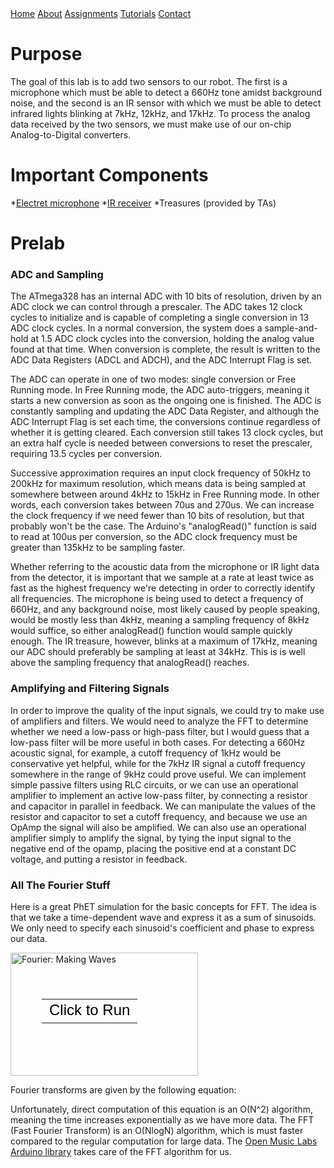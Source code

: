 <head>
<link rel="stylesheet" href="../myStyles.css">
</head>

<div class="top-navbar">
  <a href="../index.html">Home</a>
  <a href="../about.html">About</a>
  <a href="../assignments.html" class="current">Assignments</a>
  <a href="../tutorials.html">Tutorials</a>
  <a href="../contact.html">Contact</a>
</div>

# Purpose
The goal of this lab is to add two sensors to our robot. The first is a microphone which must be able to detect a 660Hz tone amidst background noise, and the second is an IR sensor with which we must be able to detect infrared lights blinking at 7kHz, 12kHz, and 17kHz. To process the analog data received by the two sensors, we must make use of our on-chip Analog-to-Digital converters.

# Important Components
*[Electret microphone](https://www.adafruit.com/product/1063)
*[IR receiver](https://www.digikey.com/product-detail/en/lite-on-inc/LTR-301/160-1065-ND/153270)
*Treasures (provided by TAs)

# Prelab
### ADC and Sampling
The ATmega328 has an internal ADC with 10 bits of resolution, driven by an ADC clock we can control through a prescaler. The ADC takes 12 clock cycles to initialize and is capable of completing a single conversion in 13 ADC clock cycles. In a normal conversion, the system does a sample-and-hold at 1.5 ADC clock cycles into the conversion, holding the analog value found at that time. When conversion is complete, the result is written to the ADC Data Registers (ADCL and ADCH), and the ADC Interrupt Flag is set.

The ADC can operate in one of two modes: single conversion or Free Running mode. In Free Running mode, the ADC auto-triggers, meaning it starts a new conversion as soon as the ongoing one is finished. The ADC is constantly sampling and updating the ADC Data Register, and although the ADC Interrupt Flag is set each time, the conversions continue regardless of whether it is getting cleared. Each conversion still takes 13 clock cycles, but an extra half cycle is needed between conversions to reset the prescaler, requiring 13.5 cycles per conversion. 

Successive approximation requires an input clock frequency of 50kHz to 200kHz for maximum resolution, which means data is being sampled at somewhere between around 4kHz to 15kHz in Free Running mode. In other words, each conversion takes between 70us and 270us. We can increase the clock frequency if we need fewer than 10 bits of resolution, but that probably won't be the case. The Arduino's "analogRead()" function is said to read at 100us per conversion, so the ADC clock frequency must be greater than 135kHz to be sampling faster.

Whether referring to the acoustic data from the microphone or IR light data from the detector, it is important that we sample at a rate at least twice as fast as the highest frequency we're detecting in order to correctly identify all frequencies. The microphone is being used to detect a frequency of 660Hz, and any background noise, most likely caused by people speaking, would be mostly less than 4kHz, meaning a sampling frequency of 8kHz would suffice, so either analogRead() function would sample quickly enough. The IR treasure, however, blinks at a maximum of 17kHz, meaning our ADC should preferably be sampling at least at 34kHz. This is is well above the sampling frequency that analogRead() reaches.

### Amplifying and Filtering Signals
In order to improve the quality of the input signals, we could try to make use of amplifiers and filters. We would need to analyze the FFT to determine whether we need a low-pass or high-pass filter, but I would guess that a low-pass filter will be more useful in both cases. For detecting a 660Hz acoustic signal, for example, a cutoff frequency of 1kHz would be conservative yet helpful, while for the 7kHz IR signal a cutoff frequency somewhere in the range of 9kHz could prove useful. We can implement simple passive filters using RLC circuits, or we can use an operational amplifier to implement an active low-pass filter, by connecting a resistor and capacitor in parallel in feedback. We can manipulate the values of the resistor and capacitor to set a cutoff frequency, and because we use an OpAmp the signal will also be amplified. We can also use an operational amplifier simply to amplify the signal, by tying the input signal to the negative end of the opamp, placing the positive end at a constant DC voltage, and putting a resistor in feedback. 

### All The Fourier Stuff
Here is a great PhET simulation for the basic concepts for FFT. The idea is that we take a time-dependent wave and express it as a sum of sinusoids. We only need to specify each sinusoid's coefficient and phase to express our data.
<div style="position: relative; width: 300px; height: 197px;"><a href="https://phet.colorado.edu/sims/fourier/fourier_en.jnlp" style="text-decoration: none;"><img src="https://phet.colorado.edu/sims/fourier/fourier-600.png" alt="Fourier: Making Waves" style="border: none;" width="300" height="197"/><div style="position: absolute; width: 200px; height: 80px; left: 50px; top: 58px; background-color: #FFF; opacity: 0.6; filter: alpha(opacity = 60);"></div><table style="position: absolute; width: 200px; height: 80px; left: 50px; top: 58px;"><tr><td style="text-align: center; color: #000; font-size: 24px; font-family: Arial,sans-serif;">Click to Run</td></tr></table></a></div>

Fourier transforms are given by the following equation:

Unfortunately, direct computation of this equation is an O(N^2) algorithm, meaning the time increases exponentially as we have more data. The FFT (Fast Fourier Transform) is an O(NlogN) algorithm, which is must faster compared to the regular computation for large data. The [Open Music Labs Arduino library](http://wiki.openmusiclabs.com/wiki/ArduinoFFT) takes care of the FFT algorithm for us.
